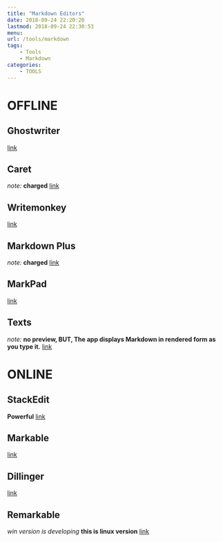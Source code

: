 ```yaml
---
title: "Markdown Editors"
date: 2018-09-24 22:20:20
lastmod: 2018-09-24 22:30:53
menu:
url: /tools/markdown
tags:
    - Tools
    - Markdown
categories:
    - TOOLS
---
```

# OFFLINE
## Ghostwriter
[link](https://wereturtle.github.io/ghostwriter/)
## Caret
*note:* __charged__
[link](https://caret.io/)
## Writemonkey
[link](http://writemonkey.com/index.php)
## Markdown Plus
*note:* __charged__
[link](https://tylingsoft.com/markdown-plus/)
## MarkPad
[link](https://github.com/Code52/DownmarkerWPF)
## Texts
*note:* __no preview, BUT, The app displays Markdown in rendered form as you type it.__
[link](http://www.texts.io/)
# ONLINE
## StackEdit
__Powerful__
[link](https://stackedit.io/editor)
## Markable
[link](http://markable.in/)
## Dillinger
[link](http://dillinger.io/)
## Remarkable
*win version is developing*
__this is linux version__
[link](https://remarkableapp.github.io/linux.html)

